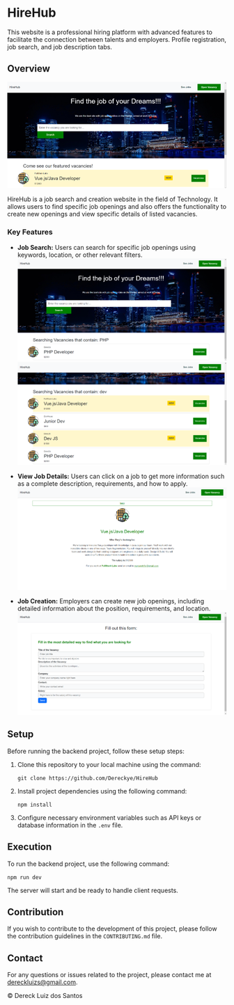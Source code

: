 # HireHub
This website is a professional hiring platform with advanced features to facilitate the connection between talents and employers. Profile registration, job search, and job description tabs.

## Overview

![Alternate Text](ReadMeImages/image(1).png)

HireHub is a job search and creation website in the field of Technology. It allows users to find specific job openings and also offers the functionality to create new openings and view specific details of listed vacancies.

### Key Features

- **Job Search:** Users can search for specific job openings using keywords, location, or other relevant filters.
![Alternate Text](ReadMeImages/image(3).png)
![Alternate Text](ReadMeImages/image(4).png)

- **View Job Details:** Users can click on a job to get more information such as a complete description, requirements, and how to apply.
![Alternate Text](ReadMeImages/image(5).png)

- **Job Creation:** Employers can create new job openings, including detailed information about the position, requirements, and location.
![Alternate Text](ReadMeImages/image(6).png)

## Setup

Before running the backend project, follow these setup steps:

1. Clone this repository to your local machine using the command:

   ```
   git clone https://github.com/Dereckye/HireHub
   ```

2. Install project dependencies using the following command:

   ```
   npm install
   ```

3. Configure necessary environment variables such as API keys or database information in the `.env` file.

## Execution

To run the backend project, use the following command:

```
npm run dev
```

The server will start and be ready to handle client requests.

## Contribution

If you wish to contribute to the development of this project, please follow the contribution guidelines in the `CONTRIBUTING.md` file.

## Contact

For any questions or issues related to the project, please contact me at dereckluizs@gmail.com.

<footer>
    <p>&copy; Dereck Luiz dos Santos</p>
</footer>
